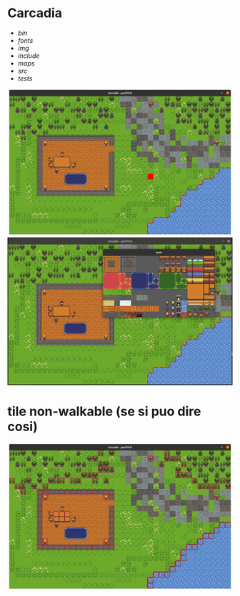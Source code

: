 # Carcadia

- *bin*
- *fonts*
- *img*
- *include*
- *maps*
- *src*
- *tests*

<img src="doc/003.png">
<img src="doc/004.png">

# tile non-walkable (se si puo dire cosi) 

<img src="doc/005.png">
